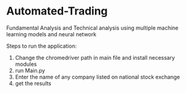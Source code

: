 # Automated-Trading
Fundamental Analysis and Technical analysis using multiple machine learning models and neural network

Steps to run the application:

1. Change the chromedriver path in main file and install necessary modules
2. run Main.py
3. Enter the name of any company listed on national stock exchange
4. get the results
